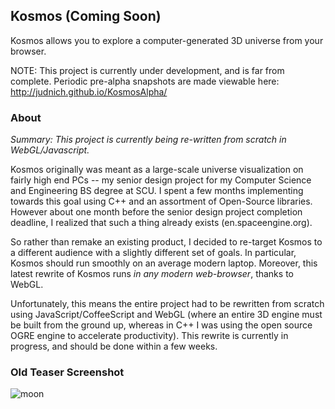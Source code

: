 ## Kosmos (Coming Soon)

Kosmos allows you to explore a computer-generated 3D universe from your browser.

NOTE: This project is currently under development, and is far from complete. Periodic pre-alpha snapshots are made viewable here: http://judnich.github.io/KosmosAlpha/ 

### About

_Summary: This project is currently being re-written from scratch in WebGL/Javascript._

Kosmos originally was meant as a large-scale universe visualization on fairly high end PCs -- my senior design project for my Computer Science and Engineering BS degree at SCU. I spent a few months implementing towards this goal using C++ and an assortment of Open-Source libraries. However about one month before the senior design project completion deadline, I realized that such a thing already exists (en.spaceengine.org).

So rather than remake an existing product, I decided to re-target Kosmos to a different audience with a slightly different set of goals. In particular, Kosmos should run smoothly on an average modern laptop. Moreover, this latest rewrite of Kosmos runs *in any modern web-browser*, thanks to WebGL. 

Unfortunately, this means the entire project had to be rewritten from scratch using JavaScript/CoffeeScript and WebGL (where an entire 3D engine must be built from the ground up, whereas in C++ I was using the open source OGRE engine to accelerate productivity). This rewrite is currently in progress, and should be done within a few weeks.

### Old Teaser Screenshot

![moon](https://raw.github.com/judnich/Kosmos/master/moon.png)

